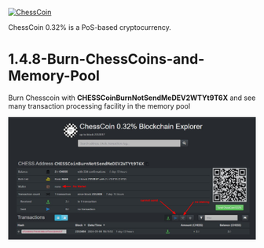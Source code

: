 [![ChessCoin](https://i.ibb.co/PmhkRJz/256x256.png)](https://bitcointalk.org/index.php?topic=5275402.0)

ChessCoin 0.32% is a PoS-based cryptocurrency.

# 1.4.8-Burn-ChessCoins-and-Memory-Pool

Burn Chesscoin with <b>CHESSCoinBurnNotSendMeDEV2WTYt9T6X</b> and see many transaction processing facility in the memory pool

[![Burn Coins](https://github.com/AKKPP/1.4.8-Burn-ChessCoins-and-Memory-Pool/blob/main/chesscoinburn.png)](https://chainz.cryptoid.info/chess/address.dws?CHESSCoinBurnNotSendMeDEV2WTYt9T6X.htm)
